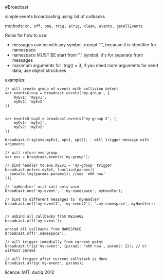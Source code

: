 #Broadcast

simple events broadcasting using list of callbacks

methods:
 `on, off, one, trig, aTrig, clean, events, getAllEvents`
 
Rules for how to use:
 
- messages can be with any symbol, except ".", because it is identifier for namespace
- namespace MUST BE start from "." symbol. it's for separate from messages
- maximum arguments for .trig() = 3, if you need more arguments for send data, use object structures

examples:

```
// will create group of events with collision detect
var eventsGroup = broadcast.events('my-group', {
    myEv1: 'myEv1',
    myEv2: 'myEv2'
})


var eventsGroup2 = broadcast.events('my-group-2', {
    myEv1: 'myEv1',
    myEv2: 'myEv2'
})

broadcast.trig(evs.myEv1, opt1, opt2); - will trigger message with arguments

// will return evs group
var evs = broadcast.events('my-group');

// bind handler to evs.myEv1 = 'my-group' trigger
broadcast.on(evs.myEv1, function(params){
  console.log(params.params1); //see 'ohh now'
});

```

```
// 'myHandler' will call only once
broadcast.one('my-event', '.my-namespace', myHandler);

// bind to different messages to 'myHandler'
broadcast.on(['my-event1', 'my-event2'], '.my-namespace', myHandler);


// unbind all callbacks from MESSAGE
broadcast.off('my-event');

unbind all callbacks from NAMESPACE
broadcast.off('.namespace');

// will trigger immedially from current point
broadcast.trig('my-event', {param1: 'ohh now', param2: 2}); // or without params

// will trigger after current callstack is done
broadcast.aTrig('my-event', params);
```

licence: MIT, dudiq 2012

